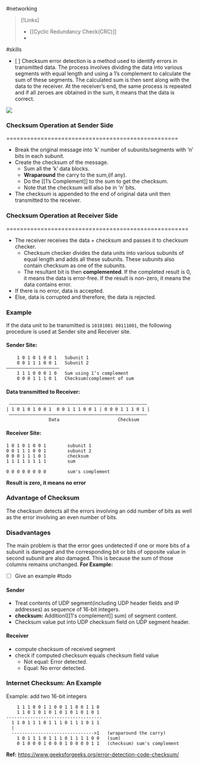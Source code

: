 #networking 

>[!Links]
>- [[Cyclic Redundancy Check(CRC)]]
>- 

#skills 
- [ ] 
Checksum error detection is a method used to identify errors in transmitted data. The process involves dividing the data into various segments with equal length and using a 1’s complement to calculate the sum of these segments. The calculated sum is then sent along with the data to the receiver. At the receiver’s end, the same process is repeated and if all zeroes are obtained in the sum, it means that the data is correct.

![](https://media.geeksforgeeks.org/wp-content/uploads/20200909115220/Checksum.png)
### Checksum Operation at Sender Side
==================================================
- Break the original message into ‘k’ number of subunits/segments with ‘n’ bits in each subunit.
- Create the checksum of the message.
	- Sum all the ‘k’ data blocks.
	- **Wraparound** the carry to the sum,(if any).
	- Do the [[1’s Complement]] to the sum to get the checksum.
	- Note that the checksum will also be in ‘n’ bits.
- The checksum is appended to the end of original data unit then transmitted to the receiver.
### Checksum Operation at Receiver Side
=====================================================
- The receiver receives the data + checksum and passes it to checksum checker.
	- Checksum checker divides the data units into various subunits of equal length and adds all these subunits. These subunits also contain checksum as one of the subunits.
	- The resultant bit is then **complemented**. If the completed result is 0, it means the data is error-free. If the result is non-zero, it means the data contains error.
- If there is no error, data is accepted.
- Else, data is corrupted and therefore, the data is rejected.
### Example

If the data unit to be transmitted is `10101001 00111001`, the following procedure is used at Sender site and Receiver site.

#### Sender Site:
```
    1 0 1 0 1 0 0 1   Subunit 1 
    0 0 1 1 1 0 0 1   Subunit 2
————————————————————
    1 1 1 0 0 0 1 0   Sum using 1’s complement
    0 0 0 1 1 1 0 1   Checksum(complement of sum

```
#### Data transmitted to Receiver:
```
 ————————————————————————————————————————————————————
| 1 0 1 0 1 0 0 1  0 0 1 1 1 0 0 1 | 0 0 0 1 1 1 0 1 |
 ————————————————————————————————————————————————————
                Data                      Checksum
```
#### Receiver Site:

```
1 0 1 0 1 0 0 1        subunit 1  
0 0 1 1 1 0 0 1        subunit 2     
0 0 0 1 1 1 0 1        checksum 
1 1 1 1 1 1 1 1        sum

0 0 0 0 0 0 0 0        sum's complement
```

**Result is zero, it means no error**


### Advantage of Checksum
The checksum detects all the errors involving an odd number of bits as well as the error involving an even number of bits.
### Disadvantages
The main problem is that the error goes undetected if one or more bits of a subunit is damaged and the corresponding bit or bits of opposite value in second subunit are also damaged. This is because the sum of those columns remains unchanged.
**For Example:**  
- [ ] Give an example #todo 
#### Sender
- Treat contents of UDP segment(including UDP header fields and IP addresses) as sequence of 16-bit integers.
- **checksum:** Addition([[1's complement]] sum) of segment content.
- Checksum value put into UDP checksum field on UDP segment header.
#### Receiver
- compute checksum of received segment
- check if computed checksum equals checksum field value
	- Not equal: Error detected.
	- Equal: No error detected.
### Internet Checksum: An Example
Example: add two 16-bit integers
```
	1 1 1 0 0 1 1 0 0 1 1 0 0 1 1 0
	1 1 0 1 0 1 0 1 0 1 0 1 0 1 0 1 
------------------------------------
  1 1 0 1 1 1 0 1 1 1 0 1 1 1 0 1 1
  |
  ------------------------------->1   (wraparound the carry)
    1 0 1 1 1 0 1 1 1 0 1 1 1 1 0 0   (sum)
    0 1 0 0 0 1 0 0 0 1 0 0 0 0 1 1   (checksum) sum's complement
```

**Ref:** https://www.geeksforgeeks.org/error-detection-code-checksum/

